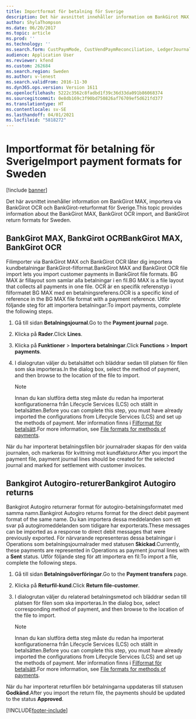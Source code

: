 ```yaml
---
title: Importformat för betalning för Sverige
description: Det här avsnittet innehåller information om BankGirot MAX, importera via BankGirot OCR och BankGirot-returformat för Sverige.
author: ShylaThompson
ms.date: 06/20/2017
ms.topic: article
ms.prod: ''
ms.technology: ''
ms.search.form: CustPaymMode, CustVendPaymReconciliation, LedgerJournalTransCustPaym, VendPaymMode
audience: Application User
ms.reviewer: kfend
ms.custom: 262684
ms.search.region: Sweden
ms.author: v-lenest
ms.search.validFrom: 2016-11-30
ms.dyn365.ops.version: Version 1611
ms.openlocfilehash: 5222c3562c8fadbd1f39c36d33da091b86068374
ms.sourcegitcommit: 0e8db169c3f90bd750826af76709ef5d621fd377
ms.translationtype: HT
ms.contentlocale: sv-SE
ms.lasthandoff: 04/01/2021
ms.locfileid: "5818272"
---
```

# <a name="import-payment-formats-for-sweden"></a><span data-ttu-id="419d8-103">Importformat för betalning för Sverige</span><span class="sxs-lookup"><span data-stu-id="419d8-103">Import payment formats for Sweden</span></span>

[!include [banner](../includes/banner.md)]

<span data-ttu-id="419d8-104">Det här avsnittet innehåller information om BankGirot MAX, importera via BankGirot OCR och BankGirot-returformat för Sverige.</span><span class="sxs-lookup"><span data-stu-id="419d8-104">This topic provides information about the BankGirot MAX, BankGirot OCR import, and BankGirot return formats for Sweden.</span></span>

<a name="bankgirot-max-bankgirot-ocr"></a><span data-ttu-id="419d8-105">BankGirot MAX, BankGirot OCR</span><span class="sxs-lookup"><span data-stu-id="419d8-105">BankGirot MAX, BankGirot OCR</span></span>
----------------------------

<span data-ttu-id="419d8-106">Filimporter via BankGirot MAX och BankGirot OCR låter dig importera kundbetalningar BankGirot-filformat.</span><span class="sxs-lookup"><span data-stu-id="419d8-106">BankGirot MAX and BankGirot OCR file import lets you import customer payments in BankGirot file formats.</span></span> <span data-ttu-id="419d8-107">BG MAX är fillayout som samlar alla betalningar i en fil.</span><span class="sxs-lookup"><span data-stu-id="419d8-107">BG MAX is a file layout that collects all payments in one file.</span></span> <span data-ttu-id="419d8-108">OCR är en specifik referenstyp i filformatet BG MAX med en betalningsreferens.</span><span class="sxs-lookup"><span data-stu-id="419d8-108">OCR is a specific kind of reference in the BG MAX file format with a payment reference.</span></span> <span data-ttu-id="419d8-109">Utför följande steg för att importera betalningar:</span><span class="sxs-lookup"><span data-stu-id="419d8-109">To import payments, complete the following steps.</span></span>

1. <span data-ttu-id="419d8-110">Gå till sidan **Betalningsjournal**.</span><span class="sxs-lookup"><span data-stu-id="419d8-110">Go to the **Payment journal** page.</span></span>
2. <span data-ttu-id="419d8-111">Klicka på **Rader**.</span><span class="sxs-lookup"><span data-stu-id="419d8-111">Click **Lines**.</span></span>
3. <span data-ttu-id="419d8-112">Klicka på **Funktioner** &gt; **Importera betalningar**.</span><span class="sxs-lookup"><span data-stu-id="419d8-112">Click **Functions** &gt; **Import payments**.</span></span>
4. <span data-ttu-id="419d8-113">I dialogrutan väljer du betalsättet och bläddrar sedan till platsen för filen som ska importeras.</span><span class="sxs-lookup"><span data-stu-id="419d8-113">In the dialog box, select the method of payment, and then browse to the location of the file to import.</span></span>

   > [!NOTE]
   >  <span data-ttu-id="419d8-114">Innan du kan slutföra detta steg måste du redan ha importerat konfigurationerna från Lifecycle Services (LCS) och ställt in betalsätten.</span><span class="sxs-lookup"><span data-stu-id="419d8-114">Before you can complete this step, you must have already imported the configurations from Lifecycle Services (LCS) and set up the methods of payment.</span></span> <span data-ttu-id="419d8-115">Mer information finns i [Filformat för betalsätt](emea-select-file-formats-for-the-method-of-payments.md).</span><span class="sxs-lookup"><span data-stu-id="419d8-115">For more information, see [File formats for methods of payments](emea-select-file-formats-for-the-method-of-payments.md).</span></span>

<span data-ttu-id="419d8-116">När du har importerat betalningsfilen bör journalrader skapas för den valda journalen, och markeras för kvittning mot kundfakturor.</span><span class="sxs-lookup"><span data-stu-id="419d8-116">After you import the payment file, payment journal lines should be created for the selected journal and marked for settlement with customer invoices.</span></span>

## <a name="bankgirot-autogiro-returns"></a><span data-ttu-id="419d8-117">Bankgirot Autogiro-returer</span><span class="sxs-lookup"><span data-stu-id="419d8-117">Bankgirot Autogiro returns</span></span>
<span data-ttu-id="419d8-118">Bankgirot Autogiro returnerar format för autogiro-betalningsformatet med samma namn.</span><span class="sxs-lookup"><span data-stu-id="419d8-118">Bankgirot Autogiro returns format for the direct debit payment format of the same name.</span></span> <span data-ttu-id="419d8-119">Du kan importera dessa meddelanden som ett svar på autogiromeddelanden som tidigare har exporterats.</span><span class="sxs-lookup"><span data-stu-id="419d8-119">These messages can be imported as a response to direct debit messages that were previously exported.</span></span> <span data-ttu-id="419d8-120">För närvarande representeras dessa betalningar i Operations som betalningsjournalrader med statusen **Skickad**.</span><span class="sxs-lookup"><span data-stu-id="419d8-120">Currently, these payments are represented in Operations as payment journal lines with a **Sent** status.</span></span> <span data-ttu-id="419d8-121">Utför följande steg för att importera en fil:</span><span class="sxs-lookup"><span data-stu-id="419d8-121">To import a file, complete the following steps.</span></span>

1. <span data-ttu-id="419d8-122">Gå till sidan **Betalningsöverföringar**.</span><span class="sxs-lookup"><span data-stu-id="419d8-122">Go to the **Payment transfers** page.</span></span>
2. <span data-ttu-id="419d8-123">Klicka på **Returfil-kund**.</span><span class="sxs-lookup"><span data-stu-id="419d8-123">Click **Return file-customer**.</span></span>
3. <span data-ttu-id="419d8-124">I dialogrutan väljer du relaterad betalningsmetod och bläddrar sedan till platsen för filen som ska importeras.</span><span class="sxs-lookup"><span data-stu-id="419d8-124">In the dialog box, select corresponding method of payment, and then browse to the location of the file to import.</span></span> 

   > [!NOTE]
   >  <span data-ttu-id="419d8-125">Innan du kan slutföra detta steg måste du redan ha importerat konfigurationerna från Lifecycle Services (LCS) och ställt in betalsätten.</span><span class="sxs-lookup"><span data-stu-id="419d8-125">Before you can complete this step, you must have already imported the configurations from Lifecycle Services (LCS) and set up the methods of payment.</span></span> <span data-ttu-id="419d8-126">Mer information finns i [Filformat för betalsätt](emea-select-file-formats-for-the-method-of-payments.md).</span><span class="sxs-lookup"><span data-stu-id="419d8-126">For more information, see [File formats for methods of payments](emea-select-file-formats-for-the-method-of-payments.md).</span></span>

<span data-ttu-id="419d8-127">När du har importerat returfilen bör betalningarna uppdateras till statusen **Godkänd**.</span><span class="sxs-lookup"><span data-stu-id="419d8-127">After you import the return file, the payments should be updated to the status **Approved**.</span></span>





[!INCLUDE[footer-include](../../includes/footer-banner.md)]